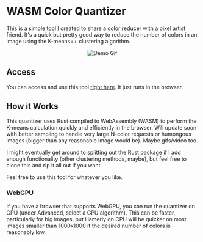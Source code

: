 # WASM Color Quantizer
This is a simple tool I created to share a color reducer with a pixel artist friend. It's a quick but pretty good way to reduce the number of colors in an image using the K-means++ clustering algorithm.

<p align="center">
  <img src="https://github.com/mattdeak/wasm-color-quantizer/assets/17998873/158dc6ac-f899-4cd4-991d-61cf616890d8" alt="Demo Gif" />
</p>

## Access
You can access and use this tool [right here](https://mattdeak.github.io/wasm-color-quantizer/). It just runs in the browser.

## How it Works
This quantizer uses Rust compiled to WebAssembly (WASM) to perform the K-means calculation quickly and efficiently in the browser.
Will update soon with better sampling to handle very large N-color requests or humongous images (bigger than any reasonable image would be). Maybe gifs/video too.

I might eventually get around to splitting out the Rust package if I add enough functionality (other clustering methods, maybe), but feel free to clone this and rip it all out if you want.

Feel free to use this tool for whatever you like.

### WebGPU
If you have a browser that supports WebGPU, you can run the quantizer on GPU (under Advanced, select a GPU algorithm). This can be faster, particularly for big images, but Hamerly on CPU will be quicker on most images smaller than 1000x1000 if the desired number of colors is reasonably low.
